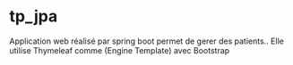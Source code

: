 # tp_jpa
Application web réalisé par spring boot permet de gerer des patients..
Elle utilise Thymeleaf comme (Engine Template) avec Bootstrap 
